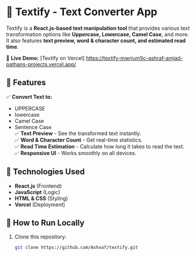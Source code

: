 # 📝 Textify - Text Converter App  

Textify is a **React.js-based text manipulation tool** that provides various text transformation options like **Uppercase, Lowercase, Camel Case**, and more. It also features **text preview, word & character count, and estimated read time**.  

🚀 **Live Demo:** [Textify on Vercel] https://textify-mwrjum1ic-ashraf-amjad-pathans-projects.vercel.app/  

## 🔹 Features  
✅ **Convert Text to:**  
   - UPPERCASE  
   - lowercase  
   - Camel Case  
   - Sentence Case  
✅ **Text Preview** - See the transformed text instantly.  
✅ **Word & Character Count** - Get real-time statistics.  
✅ **Read Time Estimation** - Calculate how long it takes to read the text.  
✅ **Responsive UI** - Works smoothly on all devices.  

## 📌 Technologies Used  
- **React.js** (Frontend)  
- **JavaScript** (Logic)  
- **HTML & CSS** (Styling)  
- **Vercel** (Deployment)  


## 🔧 How to Run Locally  
1. Clone this repository:  
   ```bash
   git clone https://github.com/Ashxaf/textify.git
